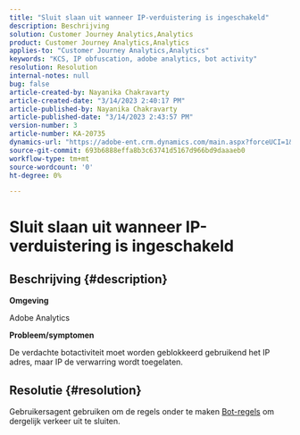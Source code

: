 ```yaml
---
title: "Sluit slaan uit wanneer IP-verduistering is ingeschakeld"
description: Beschrijving
solution: Customer Journey Analytics,Analytics
product: Customer Journey Analytics,Analytics
applies-to: "Customer Journey Analytics,Analytics"
keywords: "KCS, IP obfuscation, adobe analytics, bot activity"
resolution: Resolution
internal-notes: null
bug: false
article-created-by: Nayanika Chakravarty
article-created-date: "3/14/2023 2:40:17 PM"
article-published-by: Nayanika Chakravarty
article-published-date: "3/14/2023 2:43:57 PM"
version-number: 3
article-number: KA-20735
dynamics-url: "https://adobe-ent.crm.dynamics.com/main.aspx?forceUCI=1&pagetype=entityrecord&etn=knowledgearticle&id=a7314f20-76c2-ed11-83ff-6045bd006a22"
source-git-commit: 693b6888effa8b3c63741d5167d966bd9daaaeb0
workflow-type: tm+mt
source-wordcount: '0'
ht-degree: 0%

---
```


# Sluit slaan uit wanneer IP-verduistering is ingeschakeld

## Beschrijving {#description}


<b>Omgeving</b>

Adobe Analytics

<b>Probleem/symptomen</b>

De verdachte botactiviteit moet worden geblokkeerd gebruikend het IP adres, maar IP de verwarring wordt toegelaten.


## Resolutie {#resolution}


Gebruikersagent gebruiken om de regels onder te maken [Bot-regels](https://experienceleague.adobe.com/docs/analytics/admin/admin-tools/manage-report-suites/edit-report-suite/report-suite-general/bot-removal/bot-rules.html?lang=en) om dergelijk verkeer uit te sluiten.
